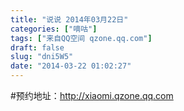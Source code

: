 ```yaml
---
title: "说说 2014年03月22日"
categories: ["嘀咕"]
tags: ["来自QQ空间 qzone.qq.com"]
draft: false
slug: "dni5W5"
date: "2014-03-22 01:02:27"
---
```


#预约地址：http://xiaomi.qzone.qq.com
